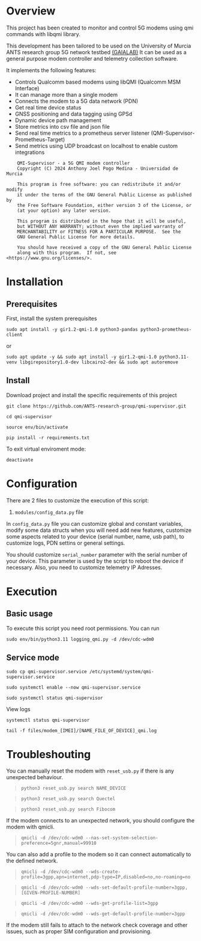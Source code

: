 # Overview
This project has been created to monitor and control 5G modems using qmi commands with libqmi library. 

This development has been tailored to be used on the University of Murcia ANTS research group 5G network testbed  [(GAIALAB)](https://ants.inf.um.es/en/gaialab)
It can be used as a general purpose modem controller and telemetry collection software.

It implements the following features:
- Controls Qualcomm based modems using libQMI (Qualcomm MSM Interface)
- It can manage more than a single modem
- Connects the modem to a 5G data network (PDN)
- Get real time device status
- GNSS positioning and data tagging using GPSd
- Dynamic device path management
- Store metrics into csv file and json file
- Send real time metrics to a prometheus server listener (QMI-Supervisor-Prometheus-Target)
- Send metrics using UDP broadcast on localhost to enable custom integrations

```
    QMI-Supervisor - a 5G QMI modem controller
    Copyright (C) 2024 Anthony Joel Pogo Medina - Universidad de Murcia

    This program is free software: you can redistribute it and/or modify
    it under the terms of the GNU General Public License as published by
    the Free Software Foundation, either version 3 of the License, or
    (at your option) any later version.

    This program is distributed in the hope that it will be useful,
    but WITHOUT ANY WARRANTY; without even the implied warranty of
    MERCHANTABILITY or FITNESS FOR A PARTICULAR PURPOSE.  See the
    GNU General Public License for more details.

    You should have received a copy of the GNU General Public License
    along with this program.  If not, see <https://www.gnu.org/licenses/>.
```

# Installation

## Prerequisites

First, install the system prerequisites

`sudo apt install -y gir1.2-qmi-1.0 python3-pandas python3-prometheus-client`

or

`sudo apt update -y && sudo apt install -y gir1.2-qmi-1.0 python3.11-venv libgirepository1.0-dev libcairo2-dev && sudo apt autoremove`

## Install

Download project and install the specific requirements of this project

`git clone https://github.com/ANTS-research-group/qmi-supervisor.git`

`cd qmi-supervisor`

`source env/bin/activate`

`pip install -r requirements.txt`

To exit virtual enviroment mode:

`deactivate`

# Configuration

There are 2 files to customize the execution of this script:

1. `modules/config_data.py` file

In `config_data.py` file you can customize global and constant variables, modify some data structs when you will need add new features, customize some aspects related to your device (serial number, name, usb path), to customize logs, PDN settins or general settings.

You should customize `serial_number` parameter with the serial number of your device. This parameter is used by the script to reboot the device if necessary. Also, you need to customize telemetry IP Adresses.

# Execution

## Basic usage
To execute this script you need root permissions. You can run

`sudo env/bin/python3.11 logging_qmi.py -d /dev/cdc-wdm0`

## Service mode

`sudo cp qmi-supervisor.service /etc/systemd/system/qmi-supervisor.service`

`sudo systemctl enable --now qmi-supervisor.service`

`sudo systemctl status qmi-supervisor`

View logs

`systemctl status qmi-supervisor`

`tail -f files/modem_[IMEI]/[NAME_FILE_OF_DEVICE]_qmi.log`

# Troubleshouting

You can manually reset the modem with `reset_usb.py` if there is any unexpected behaviour.

> `python3 reset_usb.py search NAME_DEVICE`

> `python3 reset_usb.py search Quectel`

> `python3 reset_usb.py search Fibocom`

If the modem connects to an unexpected network, you should configure the modem with qmicli. 

> `qmicli -d /dev/cdc-wdm0 --nas-set-system-selection-preference=5gnr,manual=99910`

You can also add a profile to the modem so it can connect automatically to the defined network.

> `qmicli -d /dev/cdc-wdm0 --wds-create-profile=3gpp,apn=internet,pdp-type=IP,disabled=no,no-roaming=no`

> `qmicli -d /dev/cdc-wdm0 --wds-set-default-profile-number=3gpp,[GIVEN-PROFILE-NUMBER]`

> `qmicli -d /dev/cdc-wdm0 --wds-get-profile-list=3gpp`

> `qmicli -d /dev/cdc-wdm0 --wds-get-default-profile-number=3gpp`

If the modem still fails to attach to the network check coverage and other issues, such as proper SIM configuration and provisioning.

